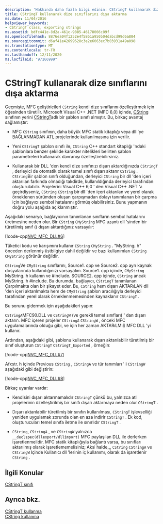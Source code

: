 ```yaml
---
description: 'Hakkında daha fazla bilgi edinin: CStringT kullanarak dize sınıfları dışarı aktarma'
title: CStringT kullanarak dize sınıflarını dışa aktarma
ms.date: 11/04/2016
helpviewer_keywords:
- CStringT class, exporting strings
ms.assetid: bdfc441e-8d2a-461c-9885-46178066c09f
ms.openlocfilehash: 8876ea04f1252e4f5861a950b04dabcd99d6a804
ms.sourcegitcommit: d6af41e42699628c3e2e6063ec7b03931a49a098
ms.translationtype: MT
ms.contentlocale: tr-TR
ms.lasthandoff: 12/11/2020
ms.locfileid: "97166999"
---
```

# <a name="exporting-string-classes-using-cstringt"></a>CStringT kullanarak dize sınıflarını dışa aktarma

Geçmişte, MFC geliştiricileri `CString` kendi dize sınıflarını özelleştirmek için öğesinden türetilir. Microsoft Visual C++ .NET (MFC 8,0) içinde, [CString](../atl-mfc-shared/using-cstring.md) sınıfının yerini [CStringT](../atl-mfc-shared/reference/cstringt-class.md)adlı bir şablon sınıfı almıştır. Bu, birkaç avantaj sağlamıştır:

- MFC `CString` sınıfının, daha büyük MFC statik kitaplığı veya dll 'ye BAĞLANMADAN ATL projelerinde kullanılmasına izin verilir.

- Yeni `CStringT` şablon sınıfı ile, `CString` C++ standart kitaplığı 'ndaki şablonlara benzer şekilde karakter nitelikleri belirten şablon parametreleri kullanarak davranışı özelleştirebilirsiniz.

- Kullanarak bir DLL 'den kendi dize sınıfınızı dışarı aktardığınızda `CStringT` , derleyici de otomatik olarak temel sınıfı dışarı aktarır `CString` . `CString`Bir şablon sınıfı olduğundan, derleyici `CString` bir dll 'den içeri aktarılan farkında olmadığı takdirde, kullanıldığında derleyici tarafından oluşturulabilir. Projelerini Visual C++ 6,0 ' den Visual C++ .NET 'a geçirdiyseniz, `CString` `CString` bir dll 'den içeri aktarılan ve yerel olarak örneklenen sürümden oluşan çarpışmadan dolayı tanımlanan bir çarpma için bağlayıcı sembol hatalarını görmüş olabilirsiniz. Bunu yapmanın doğru yolu aşağıda açıklanmıştır.

Aşağıdaki senaryo, bağlayıcının tanımlanan sınıfların sembol hatalarını üretmesine neden olur. Bir `CString` `CMyString` MFC uzantı dll 'sinden bir türetilmiş sınıf () dışarı aktardığınız varsayılır:

[!code-cpp[NVC_MFC_DLL#6](../atl-mfc-shared/codesnippet/cpp/exporting-string-classes-using-cstringt_1.cpp)]

Tüketici kodu ve karışımını kullanır `CString` `CMyString` . "MyString. h" önceden derlenmiş üstbilgiye dahil değildir ve bazı kullanımları `CString` `CMyString` görünür değildir.

`CString`Ve `CMyString` sınıflarını, Source1. cpp ve Source2. cpp ayrı kaynak dosyalarında kullandığınızı varsayalım. Source1. cpp içinde, `CMyString` MyString. h kullanın ve #include. SOURCE2. cpp içinde, `CString` ancak MyString. h #include. Bu durumda, bağlayıcı, `CStringT` tanımlanan Çarpılmakta olan bir şikayet eder. Bu, `CString` hem dışarı AKTARıLAN dll 'den içeri aktarılmakta hem de `CMyString` şablon aracılığıyla derleyici tarafından yerel olarak örneklenmemesinden kaynaklanır `CStringT` .

Bu sorunu gidermek için aşağıdakileri yapın:

`CStringA`MFC90.DLL ve `CStringW` (ve gerekli temel sınıfları) ' dan dışarı aktarın. MFC içeren projeler `CStringA` `CStringW` , önceki MFC uygulamalarında olduğu gibi, ve için her zaman AKTARıLMıŞ MFC DLL 'yi kullanır.

Ardından, aşağıdaki gibi, şablonu kullanarak dışarı aktarılabilir türetilmiş bir sınıf oluşturun `CStringT` `CStringT_Exported` , örneğin:

[!code-cpp[NVC_MFC_DLL#7](../atl-mfc-shared/codesnippet/cpp/exporting-string-classes-using-cstringt_2.cpp)]

Afxstr. h içinde Previous `CString` , `CStringA` ve tür tanımları ' i `CStringW` aşağıdaki gibi değiştirin:

[!code-cpp[NVC_MFC_DLL#8](../atl-mfc-shared/codesnippet/cpp/exporting-string-classes-using-cstringt_3.cpp)]

Birkaç uyarılar vardır:

- Kendisini dışarı aktarmamalıdır `CStringT` çünkü bu, yalnızca atl projelerinin özelleştirilmiş bir sınıfı dışarı aktarmaya neden olur `CStringT` .

- Dışarı aktarılabilir türetilmiş bir sınıfın kullanılması, `CStringT` işlevselliği yeniden uygulamak zorunda olan en aza indirir `CStringT` . Ek kod, oluşturucuları temel sınıfa iletme ile sınırlıdır `CStringT` .

- `CString`, `CStringA` , ve `CStringW` yalnızca `__declspec(dllexport/dllimport)` MFC paylaşılan DLL ile derlerken işaretlenmelidir. MFC statik kitaplığıyla bağlantı varsa, bu sınıfları aktarılmış olarak işaretlememelisiniz; Aksi halde,,, `CString` `CStringA` ve `CStringW` Içinde Kullanıcı dll 'lerinin iç kullanımı, olarak da işaretlenir `CString` .

## <a name="related-topics"></a>İlgili Konular

[CStringT sınıfı](../atl-mfc-shared/reference/cstringt-class.md)

## <a name="see-also"></a>Ayrıca bkz.

[CStringT kullanma](../atl-mfc-shared/using-cstringt.md)<br/>
[CString kullanma](../atl-mfc-shared/using-cstring.md)
